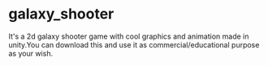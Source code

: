# galaxy_shooter
It's a 2d galaxy shooter game with cool graphics and animation made in unity.You can download this and use it as commercial/educational purpose as your wish.
